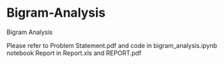 # Bigram-Analysis
Bigram Analysis

Please refer to Problem Statement.pdf
and code in bigram_analysis.ipynb notebook
Report in Report.xls and REPORT.pdf
